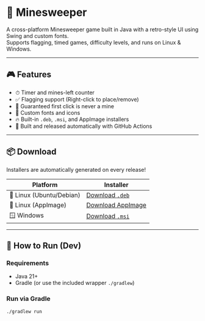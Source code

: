 # 🧨 Minesweeper

A cross-platform Minesweeper game built in Java with a retro-style UI using Swing and custom fonts.  
Supports flagging, timed games, difficulty levels, and runs on Linux & Windows.

---

## 🎮 Features

- ⏱ Timer and mines-left counter
- ✅ Flagging support (Right-click to place/remove)
- 🚫 Guaranteed first click is never a mine
- 🎨 Custom fonts and icons
- 🔥 Built-in `.deb`, `.msi`, and AppImage installers
- 🧪 Built and released automatically with GitHub Actions

---

## 📦 Download

Installers are automatically generated on every release!

| Platform | Installer |
|----------|-----------|
| 🐧 Linux (Ubuntu/Debian) | [Download `.deb`](https://github.com/Payton-Chenault/minesweeper/releases/latest) |
| 🐧 Linux (AppImage) | [Download AppImage](https://github.com/Payton-Chenault/minesweeper/releases/latest) |
| 🪟 Windows | [Download `.msi`](https://github.com/Payton-Chenault/minesweeper/releases/latest) |

---

## 🚀 How to Run (Dev)

### Requirements

- Java 21+
- Gradle (or use the included wrapper `./gradlew`)

### Run via Gradle

```bash
./gradlew run
